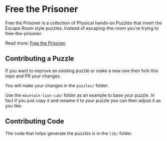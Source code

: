 # Free the Prisoner

Free the Prisoner is a collection of Physical hands-on Puzzles that invert the Escape Room style puzzles. Instead of escaping-the-room you're trying to free-the-prisoner.

Read more: [Free the Prisoner](https://guyellis.github.io/free-the-prisoner/).

## Contributing a Puzzle

If you want to improve an existing puzzle or make a new one then fork this repo and PR your changes.

You will make your changes in the `puzzles/` folder.

Use the `mountain-lion-cub/` folder as an example to base your puzzle. In fact if you just copy it and rename it to your puzzle you can then adjust it as you like.

## Contributing Code

The code that helps generate the puzzles is in the `lib/` folder.

